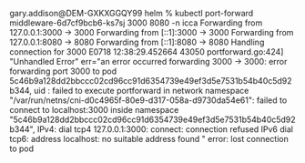 gary.addison@DEM-GXKXGGQY99 helm % kubectl port-forward middleware-6d7cf9bcb6-ks7sj 3000 8080 -n icca
Forwarding from 127.0.0.1:3000 -> 3000
Forwarding from [::1]:3000 -> 3000
Forwarding from 127.0.0.1:8080 -> 8080
Forwarding from [::1]:8080 -> 8080
Handling connection for 3000
E0718 12:38:29.452664   43050 portforward.go:424] "Unhandled Error" err="an error occurred forwarding 3000 -> 3000: error forwarding port 3000 to pod 5c46b9a128dd2bbccc02cd96cc91d6354739e49ef3d5e7531b54b40c5d92b344, uid : failed to execute portforward in network namespace \"/var/run/netns/cni-d0c4965f-80e9-d317-058a-d9730da54e61\": failed to connect to localhost:3000 inside namespace \"5c46b9a128dd2bbccc02cd96cc91d6354739e49ef3d5e7531b54b40c5d92b344\", IPv4: dial tcp4 127.0.0.1:3000: connect: connection refused IPv6 dial tcp6: address localhost: no suitable address found "
error: lost connection to pod
